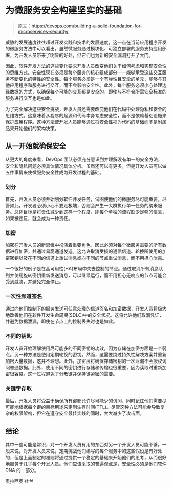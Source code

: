# 为微服务安全构建坚实的基础

> 原文：<https://devops.com/building-a-solid-foundation-for-microservices-security/>

威胁的发展速度往往超过开发实践和技术的发展速度，这一点在当前应用程序开发的微服务方法中可以看出。虽然微服务通过模块化、可独立部署的服务支持应用部署，为开发人员带来了明显的好处，但它们也为新的安全漏洞打开了大门。

因此，软件开发方法的这些变化要求开发人员改变他们关于如何考虑和实现安全性的思维方式。安全性现在必须是每个服务的核心组成部分——能够承受这些交互服务不断变化的特性的安全性。每个服务必须是一个有弹性且安全的单元，能够与其他应用程序和服务进行交互，而不会影响安全性。此外，每个服务必须小心处理边缘数据的方式，以确保每个可能的交互都是安全的，即使与不符合所需安全标准的服务进行交互也是如此。

为了完全解决这些安全挑战，开发人员还需要改变他们在代码中处理隐私和安全的思维方式。这意味着从程序的起源和代码本身考虑安全性，而不是依赖基础设施来保护应用程序。这种方法使开发人员能够通过将安全性视为代码的基础而不是附属品来开始他们的架构决策。

## 从一开始就确保安全

从更大的角度来看，DevOps 团队必须充分意识到并理解没有单一的安全方法，安全和隐私问题必须具体情况具体分析。虽然还可以有更多，但是开发人员可以做五件事情来使微服务安全性成为开发过程的基础。

### 划分

首先，开发人员必须开始划分软件开发任务，试图使他们的微服务尽可能重要。尽管如此，开发者必须小心不要走极端，否则会产生一大群执行单一任务的纳米服务。总体目标是将责任减少到这样一个程度，即每个单独的流程缺少足够的信息，如果被违反，就会成为一种责任。

### 加密

加密在开发人员的新思维中扮演着重要角色，因此必须对每个微服务需要的所有数据进行加密，并通过易腐通道发送。这允许取消受损的通信信道、轮换所使用的加密密钥以及在不同的信道上重试消息或向不同的节点重试消息，而不用担心泄露。

一个很好的例子是在高可用性(HA)布局中失去控制的节点。通过取消所有消息队列并使用旋转密钥重新发送消息，可以继续运行，而不用担心无响应的节点可能会受到威胁，并避免完全停止。

### 一次性频道签名

通过向他们控制下的服务发送可任意处理的信道签名和加密数据，开发人员将极大地改善他们在软件开发生命周期(SDLC)中的安全状况。这将允许他们取消凭证，并避免数据泄漏，即使在节点上的控制丢失时也是如此。

### 不同的钥匙

开发人员开始理解使用尽可能多的不同密钥的功效，因为存储在加密方面是一个弱点。另一种方法是使用定期轮换的密钥。然而，这需要绕过持久性解决方案并重新加密大量数据，这并不理想。此外，加密层将确保存储密钥的一次泄漏不会授权访问普通数据。此外，使用不同的密钥进行存储和传输也很重要，因为读取时重新加密很容易。这一过程避免了分散键并保持键紧密的需要。

### 关键字存取

最后，开发人员将受益于确保所有键都允许尽可能少的访问，同时记住他们需要尽可能地根据每个键的目标用途来定制生存时间(TTL)。尽管这种方法可能会导致复杂的权限架构，但它在遵守安全最佳实践的同时，大大减少了攻击面。

## 结论

其中一些可能是常识，对一个开发人员有用的东西对另一个开发人员可能不够。一般来说，对开发人员来说，定期挑战他们编写的每个服务中的这些假设是有好处的，但是上面制定的准则将通过提供一个稳定的基础来开始他们的思考，从而很好地服务于几乎每个开发人员。他们应该采取的普遍观点是，安全性必须是他们软件 DNA 的一部分。

奥拉西奥·杜兰